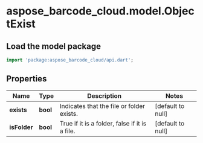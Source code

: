# aspose_barcode_cloud.model.ObjectExist

## Load the model package
```dart
import 'package:aspose_barcode_cloud/api.dart';
```

## Properties
Name | Type | Description | Notes
------------ | ------------- | ------------- | -------------
**exists** | **bool** | Indicates that the file or folder exists. | [default to null]
**isFolder** | **bool** | True if it is a folder, false if it is a file. | [default to null]


